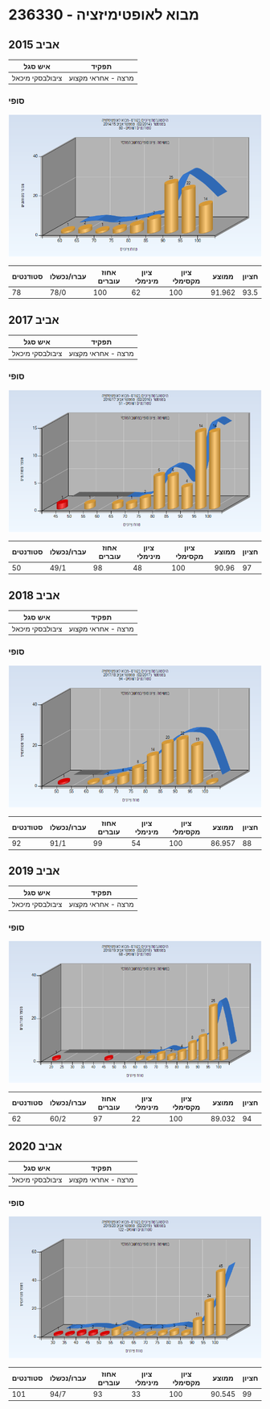 # 236330 - מבוא לאופטימיזציה

## אביב 2015

| איש סגל | תפקיד |
| ---- | ---- |
| ציבולבסקי מיכאל | מרצה - אחראי מקצוע |

### סופי

![201402 Finals](201402/Finals.png)

| סטודנטים | עברו/נכשלו | אחוז עוברים | ציון מינימלי | ציון מקסימלי | ממוצע | חציון |
| ---- | ---- | ---- | ---- | ---- | ---- | ---- |
| 78 | 78/0 | 100 | 62 | 100 | 91.962 | 93.5 |

## אביב 2017

| איש סגל | תפקיד |
| ---- | ---- |
| ציבולבסקי מיכאל | מרצה - אחראי מקצוע |

### סופי

![201602 Finals](201602/Finals.png)

| סטודנטים | עברו/נכשלו | אחוז עוברים | ציון מינימלי | ציון מקסימלי | ממוצע | חציון |
| ---- | ---- | ---- | ---- | ---- | ---- | ---- |
| 50 | 49/1 | 98 | 48 | 100 | 90.96 | 97 |

## אביב 2018

| איש סגל | תפקיד |
| ---- | ---- |
| ציבולבסקי מיכאל | מרצה - אחראי מקצוע |

### סופי

![201702 Finals](201702/Finals.png)

| סטודנטים | עברו/נכשלו | אחוז עוברים | ציון מינימלי | ציון מקסימלי | ממוצע | חציון |
| ---- | ---- | ---- | ---- | ---- | ---- | ---- |
| 92 | 91/1 | 99 | 54 | 100 | 86.957 | 88 |

## אביב 2019

| איש סגל | תפקיד |
| ---- | ---- |
| ציבולבסקי מיכאל | מרצה - אחראי מקצוע |

### סופי

![201802 Finals](201802/Finals.png)

| סטודנטים | עברו/נכשלו | אחוז עוברים | ציון מינימלי | ציון מקסימלי | ממוצע | חציון |
| ---- | ---- | ---- | ---- | ---- | ---- | ---- |
| 62 | 60/2 | 97 | 22 | 100 | 89.032 | 94 |

## אביב 2020

| איש סגל | תפקיד |
| ---- | ---- |
| ציבולבסקי מיכאל | מרצה - אחראי מקצוע |

### סופי

![201902 Finals](201902/Finals.png)

| סטודנטים | עברו/נכשלו | אחוז עוברים | ציון מינימלי | ציון מקסימלי | ממוצע | חציון |
| ---- | ---- | ---- | ---- | ---- | ---- | ---- |
| 101 | 94/7 | 93 | 33 | 100 | 90.545 | 99 |

